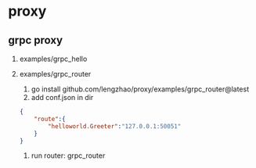 # proxy

## grpc proxy

1. examples/grpc_hello
2. examples/grpc_router
   1. go install github.com/lengzhao/proxy/examples/grpc_router@latest
   1. add conf.json in dir

    ```json
    {
        "route":{
            "helloworld.Greeter":"127.0.0.1:50051"
        }
    }
    ```

    1. run router: grpc_router
